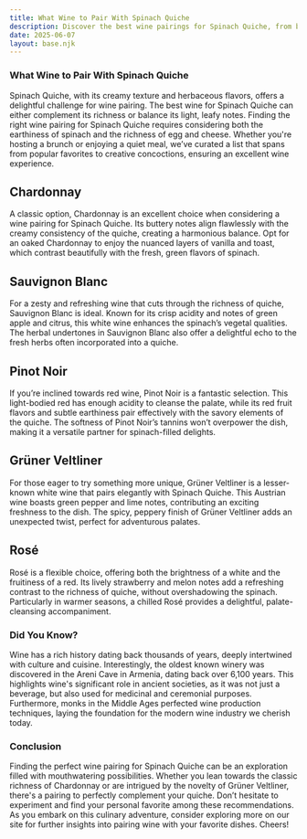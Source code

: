 ```yaml
---
title: What Wine to Pair With Spinach Quiche
description: Discover the best wine pairings for Spinach Quiche, from bold reds to crisp whites.
date: 2025-06-07
layout: base.njk
---
```


### What Wine to Pair With Spinach Quiche

Spinach Quiche, with its creamy texture and herbaceous flavors, offers a delightful challenge for wine pairing. The best wine for Spinach Quiche can either complement its richness or balance its light, leafy notes. Finding the right wine pairing for Spinach Quiche requires considering both the earthiness of spinach and the richness of egg and cheese. Whether you're hosting a brunch or enjoying a quiet meal, we’ve curated a list that spans from popular favorites to creative concoctions, ensuring an excellent wine experience.

## Chardonnay

A classic option, Chardonnay is an excellent choice when considering a wine pairing for Spinach Quiche. Its buttery notes align flawlessly with the creamy consistency of the quiche, creating a harmonious balance. Opt for an oaked Chardonnay to enjoy the nuanced layers of vanilla and toast, which contrast beautifully with the fresh, green flavors of spinach.

## Sauvignon Blanc

For a zesty and refreshing wine that cuts through the richness of quiche, Sauvignon Blanc is ideal. Known for its crisp acidity and notes of green apple and citrus, this white wine enhances the spinach’s vegetal qualities. The herbal undertones in Sauvignon Blanc also offer a delightful echo to the fresh herbs often incorporated into a quiche.

## Pinot Noir

If you’re inclined towards red wine, Pinot Noir is a fantastic selection. This light-bodied red has enough acidity to cleanse the palate, while its red fruit flavors and subtle earthiness pair effectively with the savory elements of the quiche. The softness of Pinot Noir’s tannins won’t overpower the dish, making it a versatile partner for spinach-filled delights.

## Grüner Veltliner

For those eager to try something more unique, Grüner Veltliner is a lesser-known white wine that pairs elegantly with Spinach Quiche. This Austrian wine boasts green pepper and lime notes, contributing an exciting freshness to the dish. The spicy, peppery finish of Grüner Veltliner adds an unexpected twist, perfect for adventurous palates.

## Rosé

Rosé is a flexible choice, offering both the brightness of a white and the fruitiness of a red. Its lively strawberry and melon notes add a refreshing contrast to the richness of quiche, without overshadowing the spinach. Particularly in warmer seasons, a chilled Rosé provides a delightful, palate-cleansing accompaniment.

### Did You Know?

Wine has a rich history dating back thousands of years, deeply intertwined with culture and cuisine. Interestingly, the oldest known winery was discovered in the Areni Cave in Armenia, dating back over 6,100 years. This highlights wine's significant role in ancient societies, as it was not just a beverage, but also used for medicinal and ceremonial purposes. Furthermore, monks in the Middle Ages perfected wine production techniques, laying the foundation for the modern wine industry we cherish today.

### Conclusion

Finding the perfect wine pairing for Spinach Quiche can be an exploration filled with mouthwatering possibilities. Whether you lean towards the classic richness of Chardonnay or are intrigued by the novelty of Grüner Veltliner, there's a pairing to perfectly complement your quiche. Don’t hesitate to experiment and find your personal favorite among these recommendations. As you embark on this culinary adventure, consider exploring more on our site for further insights into pairing wine with your favorite dishes. Cheers!